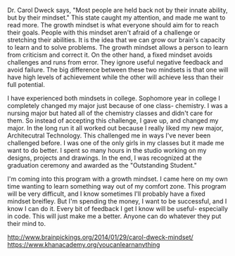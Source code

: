 Dr. Carol Dweck says, "Most people are held back not by their innate ability, but by their mindset." This state caught my attention, and made me want to read more. The growth mindset is what everyone should aim for to reach their goals. People with this mindset aren't afraid of a challenge or stretching their abilities. It is the idea that we can grow our brain's capacity to learn and to solve problems. The growth mindset allows a person to learn from criticism and correct it. On the other hand, a fixed mindset avoids challenges and runs from error. They ignore useful negative feedback and avoid failure. The big difference between these two mindsets is that one will have high levels of achievement while the other will achieve less than their full potential.

I have experienced both mindsets in college. Sophomore year in college I completely changed my major just because of one class- chemistry. I was a nursing major but hated all of the chemistry classes and didn't care for them. So instead of accepting this challenge, I gave up, and changed my major. In the long run it all worked out because I really liked my new major, Architecutral Technology. This challenged me in ways I've never been challenged before. I was one of the only girls in my classes but it made me want to do better. I spent so many hours in the studio working on my designs, projects and drawings. In the end, I was recognized at the graduation ceremony and awarded as the "Outstanding Student."

I'm coming into this program with a growth mindset. I came here on my own time wanting to learn something way out of my comfort zone. This program will be very difficult, and I know sometimes I'll probably have a fixed mindset breifley. But I'm spending the money, I want to be successful, and I know I can do it. Every bit of feedback I get I know will be useful- especially in code. This will just make me a better. Anyone can do whatever they put their mind to.




http://www.brainpickings.org/2014/01/29/carol-dweck-mindset/
https://www.khanacademy.org/youcanlearnanything
